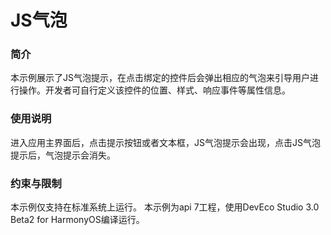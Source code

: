# JS气泡<a name="ZH-CN_TOPIC_0000001175858131"></a>

### 简介<a name="section104mcpsimp"></a>

本示例展示了JS气泡提示，在点击绑定的控件后会弹出相应的气泡来引导用户进行操作。开发者可自行定义该控件的位置、样式、响应事件等属性信息。

### 使用说明<a name="section107mcpsimp"></a>

进入应用主界面后，点击提示按钮或者文本框，JS气泡提示会出现，点击JS气泡提示后，气泡提示会消失。

### 约束与限制<a name="section110mcpsimp"></a>

本示例仅支持在标准系统上运行。
本示例为api 7工程，使用DevEco Studio 3.0 Beta2 for HarmonyOS编译运行。

